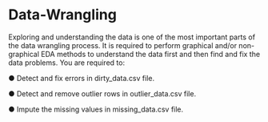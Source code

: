 # Data-Wrangling

Exploring and understanding the data is one of the most important parts of the data wrangling process. It is required to perform graphical and/or non-graphical EDA methods to understand
the data first and then find and fix the data problems. 
You are required to:

● Detect and fix errors in dirty_data.csv file.

● Detect and remove outlier rows in outlier_data.csv file.

● Impute the missing values in missing_data.csv file.
